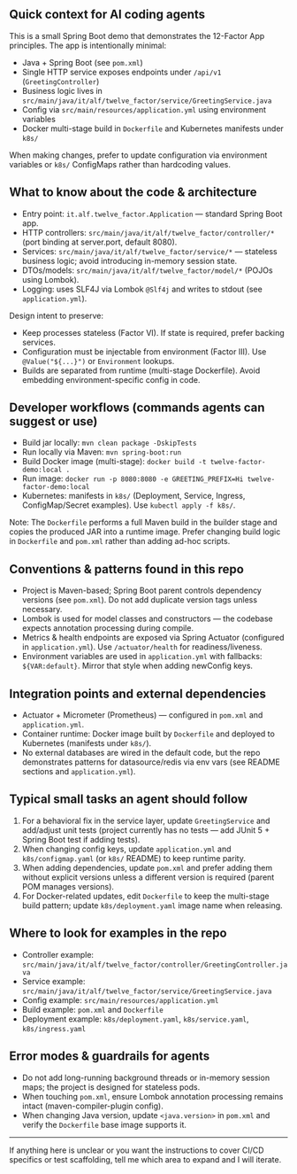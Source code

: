## Quick context for AI coding agents

This is a small Spring Boot demo that demonstrates the 12-Factor App principles. The app is intentionally minimal:

- Java + Spring Boot (see `pom.xml`)
- Single HTTP service exposes endpoints under `/api/v1` (`GreetingController`)
- Business logic lives in `src/main/java/it/alf/twelve_factor/service/GreetingService.java`
- Config via `src/main/resources/application.yml` using environment variables
- Docker multi-stage build in `Dockerfile` and Kubernetes manifests under `k8s/`

When making changes, prefer to update configuration via environment variables or `k8s/` ConfigMaps rather than hardcoding values.

## What to know about the code & architecture

- Entry point: `it.alf.twelve_factor.Application` — standard Spring Boot app.
- HTTP controllers: `src/main/java/it/alf/twelve_factor/controller/*` (port binding at server.port, default 8080).
- Services: `src/main/java/it/alf/twelve_factor/service/*` — stateless business logic; avoid introducing in-memory session state.
- DTOs/models: `src/main/java/it/alf/twelve_factor/model/*` (POJOs using Lombok).
- Logging: uses SLF4J via Lombok `@Slf4j` and writes to stdout (see `application.yml`).

Design intent to preserve:
- Keep processes stateless (Factor VI). If state is required, prefer backing services.
- Configuration must be injectable from environment (Factor III). Use `@Value("${...}")` or `Environment` lookups.
- Builds are separated from runtime (multi-stage Dockerfile). Avoid embedding environment-specific config in code.

## Developer workflows (commands agents can suggest or use)

- Build jar locally: `mvn clean package -DskipTests`
- Run locally via Maven: `mvn spring-boot:run`
- Build Docker image (multi-stage): `docker build -t twelve-factor-demo:local .`
- Run image: `docker run -p 8080:8080 -e GREETING_PREFIX=Hi twelve-factor-demo:local`
- Kubernetes: manifests in `k8s/` (Deployment, Service, Ingress, ConfigMap/Secret examples). Use `kubectl apply -f k8s/`.

Note: The `Dockerfile` performs a full Maven build in the builder stage and copies the produced JAR into a runtime image. Prefer changing build logic in `Dockerfile` and `pom.xml` rather than adding ad-hoc scripts.

## Conventions & patterns found in this repo

- Project is Maven-based; Spring Boot parent controls dependency versions (see `pom.xml`). Do not add duplicate version tags unless necessary.
- Lombok is used for model classes and constructors — the codebase expects annotation processing during compile.
- Metrics & health endpoints are exposed via Spring Actuator (configured in `application.yml`). Use `/actuator/health` for readiness/liveness.
- Environment variables are used in `application.yml` with fallbacks: `${VAR:default}`. Mirror that style when adding newConfig keys.

## Integration points and external dependencies

- Actuator + Micrometer (Prometheus) — configured in `pom.xml` and `application.yml`.
- Container runtime: Docker image built by `Dockerfile` and deployed to Kubernetes (manifests under `k8s/`).
- No external databases are wired in the default code, but the repo demonstrates patterns for datasource/redis via env vars (see README sections and `application.yml`).

## Typical small tasks an agent should follow

1. For a behavioral fix in the service layer, update `GreetingService` and add/adjust unit tests (project currently has no tests — add JUnit 5 + Spring Boot test if adding tests).
2. When changing config keys, update `application.yml` and `k8s/configmap.yaml` (or `k8s/` README) to keep runtime parity.
3. When adding dependencies, update `pom.xml` and prefer adding them without explicit versions unless a different version is required (parent POM manages versions).
4. For Docker-related updates, edit `Dockerfile` to keep the multi-stage build pattern; update `k8s/deployment.yaml` image name when releasing.

## Where to look for examples in the repo

- Controller example: `src/main/java/it/alf/twelve_factor/controller/GreetingController.java`
- Service example: `src/main/java/it/alf/twelve_factor/service/GreetingService.java`
- Config example: `src/main/resources/application.yml`
- Build example: `pom.xml` and `Dockerfile`
- Deployment example: `k8s/deployment.yaml`, `k8s/service.yaml`, `k8s/ingress.yaml`

## Error modes & guardrails for agents

- Do not add long-running background threads or in-memory session maps; the project is designed for stateless pods.
- When touching `pom.xml`, ensure Lombok annotation processing remains intact (maven-compiler-plugin config).
- When changing Java version, update `<java.version>` in `pom.xml` and verify the `Dockerfile` base image supports it.

---

If anything here is unclear or you want the instructions to cover CI/CD specifics or test scaffolding, tell me which area to expand and I will iterate. 
